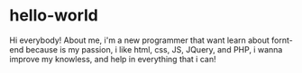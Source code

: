 # hello-world

Hi everybody!
 About me, i'm a new programmer that want learn about fornt-end because is my passion, i like html, css, JS, JQuery, and PHP, i wanna improve my knowless, and help in everything that i can!
